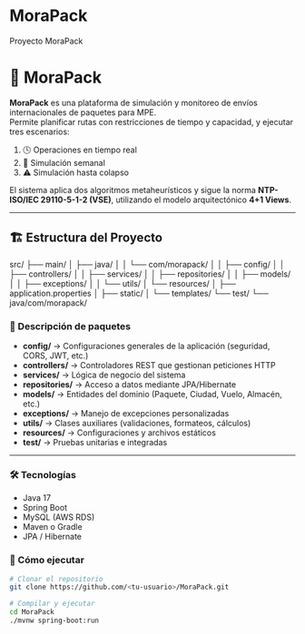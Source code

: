 # MoraPack
Proyecto MoraPack

# 🚚 MoraPack

**MoraPack** es una plataforma de simulación y monitoreo de envíos internacionales de paquetes para MPE.  
Permite planificar rutas con restricciones de tiempo y capacidad, y ejecutar tres escenarios:

1. 🕓 Operaciones en tiempo real  
2. 📅 Simulación semanal  
3. ⚠️ Simulación hasta colapso  

El sistema aplica dos algoritmos metaheurísticos y sigue la norma **NTP-ISO/IEC 29110-5-1-2 (VSE)**, utilizando el modelo arquitectónico **4+1 Views**.

---

## 🏗️ Estructura del Proyecto

src/
├── main/
│ ├── java/
│ │ └── com/morapack/
│ │ ├── config/
│ │ ├── controllers/
│ │ ├── services/
│ │ ├── repositories/
│ │ ├── models/
│ │ ├── exceptions/
│ │ └── utils/
│ └── resources/
│ ├── application.properties
│ ├── static/
│ └── templates/
└── test/
└── java/com/morapack/


### 📂 Descripción de paquetes

- **config/** → Configuraciones generales de la aplicación (seguridad, CORS, JWT, etc.)  
- **controllers/** → Controladores REST que gestionan peticiones HTTP  
- **services/** → Lógica de negocio del sistema  
- **repositories/** → Acceso a datos mediante JPA/Hibernate  
- **models/** → Entidades del dominio (Paquete, Ciudad, Vuelo, Almacén, etc.)  
- **exceptions/** → Manejo de excepciones personalizadas  
- **utils/** → Clases auxiliares (validaciones, formateos, cálculos)  
- **resources/** → Configuraciones y archivos estáticos  
- **test/** → Pruebas unitarias e integradas  

---

### 🛠️ Tecnologías
- Java 17  
- Spring Boot  
- MySQL (AWS RDS)  
- Maven o Gradle  
- JPA / Hibernate  



### 🚀 Cómo ejecutar
```bash
# Clonar el repositorio
git clone https://github.com/<tu-usuario>/MoraPack.git

# Compilar y ejecutar
cd MoraPack
./mvnw spring-boot:run


